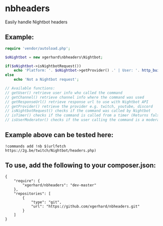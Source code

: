 # nbheaders
Easily handle Nightbot headers 

Example:
------
```php
require 'vendor/autoload.php';

$oNightbot = new xgerhard\nbheaders\Nightbot;

if($oNightbot->isNightbotRequest())
    echo 'Platform: '. $oNightbot->getProvider() .' | User: '. http_build_query($oNightbot->getUser(), '', ', ') .' | Channel: '. http_build_query($oNightbot->getChannel(), '', ', ');
else
    echo 'Not a Nightbot request';

// Available functions:
// getUser() retrieve user info who called the command
// getChannel() retrieve channel info where the command was used
// getResponseUrl() retrieve response url to use with Nightbot API
// getProvider() retrieve the provider e.g. twitch, youtube, discord
// isNightbotRequest() checks if the command was called by Nightbot
// isTimer() checks if the command is called from a timer (Returns false if its called by a user)
// isUserModerator() checks if the user calling the command is a moderator
```
Example above can be tested here:
-----
```!commands add !nb $(urlfetch https://2g.be/twitch/Nightbot/headers.php)```

To use, add the following to your composer.json:
------
```
{
    "require": {
        "xgerhard/nbheaders": "dev-master"
    },
    "repositories": [
        {
            "type": "git",
            "url": "https://github.com/xgerhard/nbheaders.git"
        }
    ]
}
```
